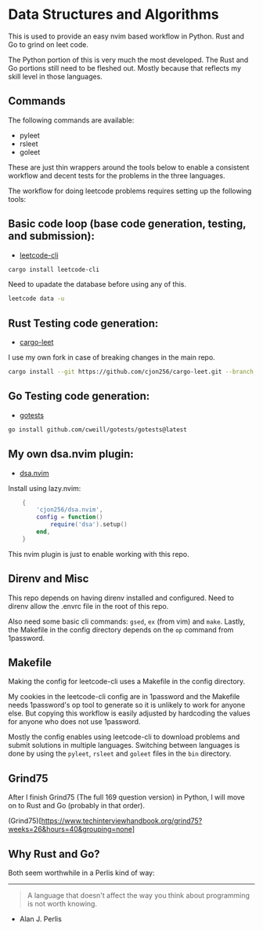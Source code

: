 # Data Structures and Algorithms

This is used to provide an easy nvim based workflow in Python. Rust and Go to grind on leet code.

The Python portion of this is very much the most developed. The Rust and Go portions still need to be fleshed out. Mostly because that reflects my skill level in those languages.

## Commands

The following commands are available:

- pyleet
- rsleet
- goleet

These are just thin wrappers around the tools below to enable a consistent workflow and decent tests for the problems in the three languages.

The workflow for doing leetcode problems requires setting up the following tools:

## Basic code loop (base code generation, testing, and submission):

- [leetcode-cli](https://github.com/clearloop/leetcode-cli)

```bash
cargo install leetcode-cli
```

Need to upadate the database before using any of this.

```bash
leetcode data -u
```

## Rust Testing code generation:

- [cargo-leet](https://github.com/rust-practice/cargo-leet)

I use my own fork in case of breaking changes in the main repo.

```bash
cargo install --git https://github.com/cjon256/cargo-leet.git --branch develop --features=tool
```

## Go Testing code generation:

- [gotests](https://github.com/cweill/gotests)

```bash
go install github.com/cweill/gotests/gotests@latest
```

## My own dsa.nvim plugin:

- [dsa.nvim](https://github.com/cjon256/dsa.nvim)

Install using lazy.nvim:

```lua
    {
        'cjon256/dsa.nvim',
        config = function()
            require('dsa').setup()
        end,
    }
```

This nvim plugin is just to enable working with this repo.

## Direnv and Misc

This repo depends on having direnv installed and configured. Need to direnv allow the .envrc file in the root of this repo.

Also need some basic cli commands: `gsed`, `ex` (from vim) and `make`. Lastly, the Makefile in the config directory depends on the `op` command from 1password.

## Makefile

Making the config for leetcode-cli uses a Makefile in the config directory.

My cookies in the leetcode-cli config are in 1password and the Makefile needs 1password's op tool to generate so it is unlikely to work for anyone else. But copying this workflow is easily adjusted by hardcoding the values for anyone who does not use 1password.

Mostly the config enables using leetcode-cli to download problems and submit solutions in multiple languages. Switching between languages is done by using the `pyleet`, `rsleet` and `goleet` files in the `bin` directory.

## Grind75

After I finish Grind75 (The full 169 question version) in Python, I will move on to Rust and Go (probably in that order).

(Grind75)[https://www.techinterviewhandbook.org/grind75?weeks=26&hours=40&grouping=none]

## Why Rust and Go?

Both seem worthwhile in a Perlis kind of way:

---

> A language that doesn't affect the way you think about programming is not worth knowing.

- Alan J. Perlis

